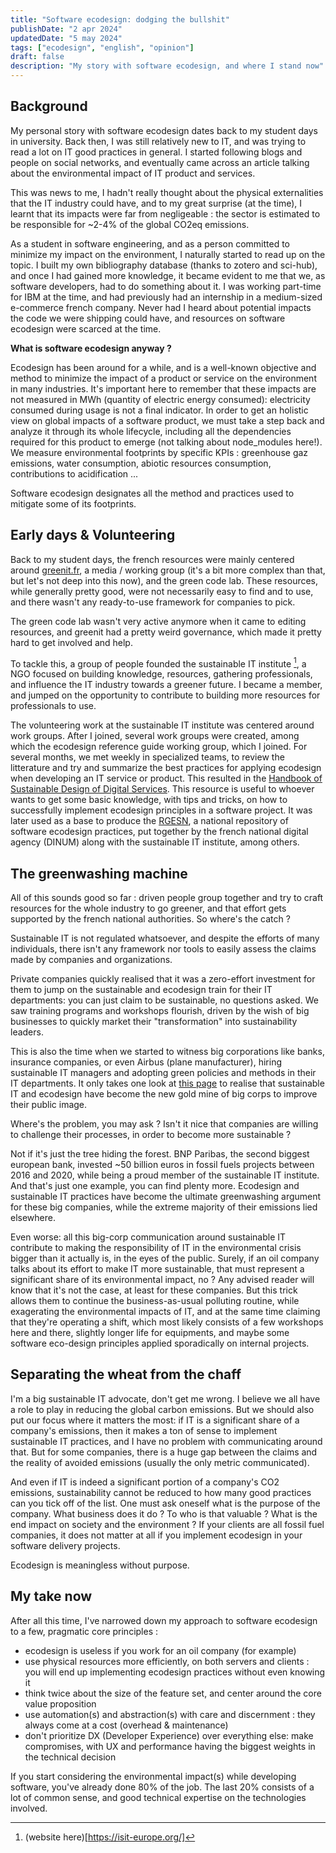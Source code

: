 ```yaml
---
title: "Software ecodesign: dodging the bullshit"
publishDate: "2 apr 2024"
updatedDate: "5 may 2024"
tags: ["ecodesign", "english", "opinion"]
draft: false
description: "My story with software ecodesign, and where I stand now"
---
```


## Background

My personal story with software ecodesign dates back to my student days in university. Back then, I was still relatively new to IT, and was trying to read a lot on IT good practices in general. I started following blogs and people on social networks, and eventually came across an article talking about the environmental impact of IT product and services.

This was news to me, I hadn't really thought about the physical externalities that the IT industry could have, and to my great surprise (at the time), I learnt that its impacts were far from negligeable : the sector is estimated to be responsible for ~2-4% of the global CO2eq emissions.

As a student in software engineering, and as a person committed to minimize my impact on the environment, I naturally started to read up on the topic. I built my own bibliography database (thanks to zotero and sci-hub), and once I had gained more knowledge, it became evident to me that we, as software developers, had to do something about it. I was working part-time for IBM at the time, and had previously had an internship in a medium-sized e-commerce french company. Never had I heard about potential impacts the code we were shipping could have, and resources on software ecodesign were scarced at the time.

**What is software ecodesign anyway ?**

Ecodesign has been around for a while, and is a well-known objective and method to minimize the impact of a product or service on the environment in many industries. It's important here to remember that these impacts are not measured in MWh (quantity of electric energy consumed): electricity consumed during usage is not a final indicator. In order to get an holistic view on global impacts of a software product, we must take a step back and analyze it through its whole lifecycle, including all the dependencies required for this product to emerge (not talking about node_modules here!).
We measure environmental footprints by specific KPIs : greenhouse gaz emissions, water consumption, abiotic resources consumption, contributions to acidification ...

Software ecodesign designates all the method and practices used to mitigate some of its footprints.

## Early days & Volunteering

Back to my student days, the french resources were mainly centered around [greenit.fr](https://greenit.fr), a media / working group (it's a bit more complex than that, but let's not deep into this now), and the green code lab.
These resources, while generally pretty good, were not necessarily easy to find and to use, and there wasn't any ready-to-use framework for companies to pick.

The green code lab wasn't very active anymore when it came to editing resources, and greenit had a pretty weird governance, which made it pretty hard to get involved and help.

To tackle this, a group of people founded the sustainable IT institute [^1], a NGO focused on building knowledge, resources, gathering professionals, and influence the IT industry towards a greener future. I became a member, and jumped on the opportunity to contribute to building more resources for professionals to use.

[^1]: (website here)[https://isit-europe.org/]

The volunteering work at the sustainable IT institute was centered around work groups. After I joined, several work groups were created, among which the ecodesign reference guide working group, which I joined. For several months, we met weekly in specialized teams, to review the litterature and try and summarize the best practices for applying ecodesign when developing an IT service or product. This resulted in the [Handbook of Sustainable Design of Digital Services](https://gr491.isit-europe.org/en/).
This resource is useful to whoever wants to get some basic knowledge, with tips and tricks, on how to successfully implement ecodesign principles in a software project. It was later used as a base to produce the [RGESN](https://ecoresponsable.numerique.gouv.fr/publications/referentiel-general-ecoconception/), a national repository of software ecodesign practices, put together by the french national digital agency (DINUM) along with the sustainable IT institute, among others.

## The greenwashing machine

All of this sounds good so far : driven people group together and try to craft resources for the whole industry to go greener, and that effort gets supported by the french national authorities. So where's the catch ?

Sustainable IT is not regulated whatsoever, and despite the efforts of many individuals, there isn't any framework nor tools to easily assess the claims made by companies and organizations.

Private companies quickly realised that it was a zero-effort investment for them to jump on the sustainable and ecodesign train for their IT departments: you can just claim to be sustainable, no questions asked. We saw training programs and workshops flourish, driven by the wish of big businesses to quickly market their "transformation" into sustainability leaders.

This is also the time when we started to witness big corporations like banks, insurance companies, or even Airbus (plane manufacturer), hiring sustainable IT managers and adopting green policies and methods in their IT departments.
It only takes one look at [this page](https://institutnr.org/nos-adherents) to realise that sustainable IT and ecodesign have become the new gold mine of big corps to improve their public image.

Where's the problem, you may ask ? Isn't it nice that companies are willing to challenge their processes, in order to become more sustainable ?

Not if it's just the tree hiding the forest. BNP Paribas, the second biggest european bank, invested ~50 billion euros in fossil fuels projects between 2016 and 2020, while being a proud member of the sustainable IT institute. And that's just one example, you can find plenty more. Ecodesign and sustainable IT practices have become the ultimate greenwashing argument for these big companies, while the extreme majority of their emissions lied elsewhere.

Even worse: all this big-corp communication around sustainable IT contribute to making the responsibility of IT in the environmental crisis bigger than it actually is, in the eyes of the public.
Surely, if an oil company talks about its effort to make IT more sustainable, that must represent a significant share of its environmental impact, no ?
Any advised reader will know that it's not the case, at least for these companies. But this trick allows them to continue the business-as-usual polluting routine, while exagerating the environmental impacts of IT, and at the same time claiming that they're operating a shift, which most likely consists of a few workshops here and there, slightly longer life for equipments, and maybe some software eco-design principles applied sporadically on internal projects.

## Separating the wheat from the chaff

I'm a big sustainable IT advocate, don't get me wrong. I believe we all have a role to play in reducing the global carbon emissions. But we should also put our focus where it matters the most: if IT is a significant share of a company's emissions, then it makes a ton of sense to implement sustainable IT practices, and I have no problem with communicating around that.
But for some companies, there is a huge gap between the claims and the reality of avoided emissions (usually the only metric communicated).

And even if IT is indeed a significant portion of a company's CO2 emissions, sustainability cannot be reduced to how many good practices can you tick off of the list.
One must ask oneself what is the purpose of the company. What business does it do ? To who is that valuable ? What is the end impact on society and the environment ?
If your clients are all fossil fuel companies, it does not matter at all if you implement ecodesign in your software delivery projects.

Ecodesign is meaningless without purpose.

## My take now

After all this time, I've narrowed down my approach to software ecodesign to a few, pragmatic core principles :

- ecodesign is useless if you work for an oil company (for example)
- use physical resources more efficiently, on both servers and clients : you will end up implementing ecodesign practices without even knowing it
- think twice about the size of the feature set, and center around the core value proposition
- use automation(s) and abstraction(s) with care and discernment : they always come at a cost (overhead & maintenance)
- don't prioritize DX (Developer Experience) over everything else: make compromises, with UX and performance having the biggest weights in the technical decision

If you start considering the environmental impact(s) while developing software, you've already done 80% of the job. The last 20% consists of a lot of common sense, and good technical expertise on the technologies involved.
